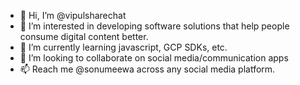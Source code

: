 - 👋 Hi, I’m @vipulsharechat
- 👀 I’m interested in developing software solutions that help people consume digital content better.
- 🌱 I’m currently learning javascript, GCP SDKs, etc.
- 💞️ I’m looking to collaborate on social media/communication apps
- 📫 Reach me @sonumeewa across any social media platform.

<!---
vipulsharechat/vipulsharechat is a ✨ special ✨ repository because its `README.md` (this file) appears on your GitHub profile.
You can click the Preview link to take a look at your changes.
--->
